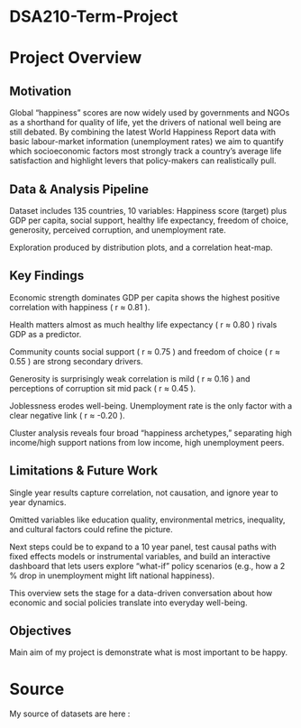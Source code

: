 # DSA210-Term-Project

# Project Overview

## Motivation
Global “happiness” scores are now widely used by governments and NGOs as a shorthand for quality of life, yet the drivers of national well being are still debated. By combining the latest World Happiness Report data with basic labour-market information (unemployment rates) we aim to quantify which socioeconomic factors most strongly track a country’s average life satisfaction and highlight levers that policy-makers can realistically pull.

## Data & Analysis Pipeline

Dataset includes 135 countries, 10 variables: Happiness score (target) plus GDP per capita, social support, healthy life expectancy, freedom of choice, generosity, perceived corruption, and unemployment rate.

Exploration produced by distribution plots, and a correlation heat-map.



## Key Findings

Economic strength dominates GDP per capita shows the highest positive correlation with happiness ( r ≈ 0.81 ).

Health matters almost as much healthy life expectancy ( r ≈ 0.80 ) rivals GDP as a predictor.

Community counts social support ( r ≈ 0.75 ) and freedom of choice ( r ≈ 0.55 ) are strong secondary drivers.

Generosity is surprisingly weak correlation is mild ( r ≈ 0.16 ) and perceptions of corruption sit mid pack ( r ≈ 0.45 ).

Joblessness erodes well-being. Unemployment rate is the only factor with a clear negative link ( r ≈ -0.20 ).

Cluster analysis reveals four broad “happiness archetypes,” separating high income/high support nations from low income, high unemployment peers.


## Limitations & Future Work

Single year results capture correlation, not causation, and ignore year to year dynamics.

Omitted variables like education quality, environmental metrics, inequality, and cultural factors could refine the picture.

Next steps could be to expand to a 10 year panel, test causal paths with fixed effects models or instrumental variables, and build an interactive dashboard that lets users explore “what-if” policy scenarios (e.g., how a 2 % drop in unemployment might lift national happiness).

This overview sets the stage for a data-driven conversation about how economic and social policies translate into everyday well-being. 


## Objectives
Main aim of my project is demonstrate what is most important to be happy.


# Source

My source of datasets are here :


